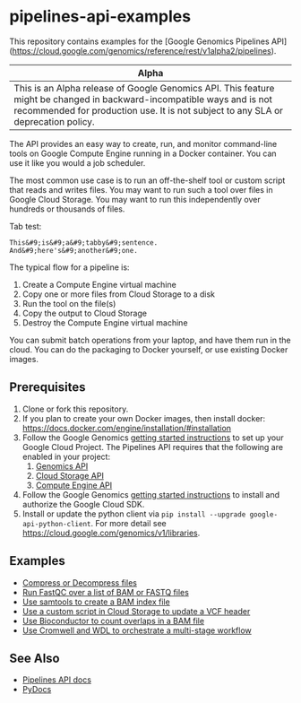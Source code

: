 # pipelines-api-examples

This repository contains examples for the [Google Genomics Pipelines API]
(https://cloud.google.com/genomics/reference/rest/v1alpha2/pipelines).

| Alpha |
|-------|
| This is an Alpha release of Google Genomics API. This feature might be changed in backward-incompatible ways and is not recommended for production use. It is not subject to any SLA or deprecation policy. |

The API provides an easy way to create, run, and monitor command-line tools
on Google Compute Engine running in a Docker container. You can use it like
you would a job scheduler.

The most common use case is to run an off-the-shelf tool or custom script
that reads and writes files. You may want to run such a tool over files in
Google Cloud Storage. You may want to run this independently over hundreds
or thousands of files.

Tab test:

    This&#9;is&#9;a&#9;tabby&#9;sentence.
    And&#9;here's&#9;another&#9;one.

The typical flow for a pipeline is:

  1. Create a Compute Engine virtual machine
  1. Copy one or more files from Cloud Storage to a disk
  1. Run the tool on the file(s)
  1. Copy the output to Cloud Storage
  1. Destroy the Compute Engine virtual machine

You can submit batch operations from your laptop, and have them run in the cloud.
You can do the packaging to Docker yourself, or use existing Docker images.

## Prerequisites

1. Clone or fork this repository.
1. If you plan to create your own Docker images, then install docker: https://docs.docker.com/engine/installation/#installation
1. Follow the Google Genomics [getting started instructions](https://cloud.google.com/genomics/install-genomics-tools#create-project-and-authenticate) to set up your Google Cloud Project. The Pipelines API requires that the following are enabled in your project:
    1. [Genomics API](https://console.cloud.google.com/project/_/apis/api/genomics)
    2. [Cloud Storage API](https://console.cloud.google.com/project/_/apis/api/storage_api)
    3. [Compute Engine API](https://console.cloud.google.com/project/_/apis/api/compute_component)
1. Follow the Google Genomics [getting started instructions](https://cloud.google.com/genomics/install-genomics-tools#install-genomics-tools) to install and authorize the Google Cloud SDK.
1. Install or update the python client via `pip install --upgrade google-api-python-client`.  For more detail see https://cloud.google.com/genomics/v1/libraries.

## Examples

* [Compress or Decompress files](./compress)
* [Run FastQC over a list of BAM or FASTQ files](./fastqc)
* [Use samtools to create a BAM index file](./samtools)
* [Use a custom script in Cloud Storage to update a VCF header](./set_vcf_sample_id)
* [Use Bioconductor to count overlaps in a BAM file](./bioconductor)
* [Use Cromwell and WDL to orchestrate a multi-stage workflow](./wdl_runner)

## See Also

* [Pipelines API docs](https://cloud.google.com/genomics/reference/rest/v1alpha2/pipelines)
* [PyDocs](https://developers.google.com/resources/api-libraries/documentation/genomics/v1alpha2/python/latest/)
